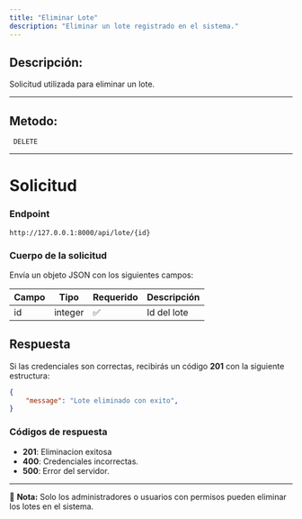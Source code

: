 ```yaml
---
title: "Eliminar Lote"
description: "Eliminar un lote registrado en el sistema."
---
```



## Descripción:
Solicitud utilizada  para eliminar un lote.

---


## Metodo: 
```
 DELETE
```
---


# **Solicitud**

### **Endpoint**
```
http://127.0.0.1:8000/api/lote/{id}
```

### **Cuerpo de la solicitud**
Envía un objeto JSON con los siguientes campos:


| Campo           | Tipo   | Requerido | Descripción                |
|----------------|--------|-----------|-----------------------------|
| id      | integer| ✅       | Id del lote  |


## **Respuesta**

Si las credenciales son correctas, recibirás un código **201** con la siguiente estructura:

```json
{
    "message": "Lote eliminado con exito",
}
```

### **Códigos de respuesta**
- **201**: Eliminacion exitosa
- **400**: Credenciales incorrectas.
- **500**: Error del servidor.

---

📄 **Nota:** Solo los administradores o usuarios con permisos pueden eliminar los lotes en el sistema.

